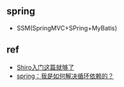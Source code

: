 
## spring

+ SSM(SpringMVC+SPring+MyBatis)


## ref

+ [Shiro入门这篇就够了](https://segmentfault.com/a/1190000013875092)
+ [spring：我是如何解决循环依赖的？](https://cloud.tencent.com/developer/article/1769948)